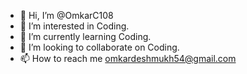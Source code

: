- 👋 Hi, I’m @OmkarC108
- 👀 I’m interested in Coding.
- 🌱 I’m currently learning Coding.
- 💞️ I’m looking to collaborate on Coding.
- 📫 How to reach me omkardeshmukh54@gmail.com

<!---
OmkarC108/OmkarC108 is a ✨ special ✨ repository because its `README.md` (this file) appears on your GitHub profile.
You can click the Preview link to take a look at your changes.
--->
